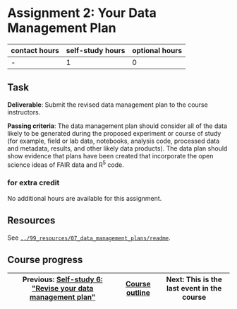 # Assignment 2: Your Data Management Plan

| contact hours | self-study hours | optional hours |
|---|---|---|
| - | 1 | 0 |

## Task

__Deliverable__: Submit the revised data management plan to the course instructors.

__Passing criteria__: The data management plan should consider all of the data likely to be generated during the proposed experiment or course of study (for example, field or lab data, notebooks, analysis code, processed data and metadata, results, and other likely data products). The data plan should show evidence that plans have been created that incorporate the open science ideas of FAIR data and R<sup>5</sup> code.

### for extra credit
No additional hours are available for this assignment.

## Resources
See [`../99_resources/07_data_management_plans/readme`](../99_resources/07_data_management_plans/readme).

## Course progress
| Previous: [Self-study 6: "Revise your data management plan"](../13_selfstudy6/readme.md) | [Course outline](../readme.md#course-outline) | Next: This is the last event in the course |
|---|---|---|
